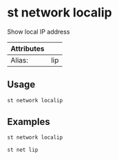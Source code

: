 # st network localip

Show local IP address

| Attributes       | &nbsp;
|------------------|-------------
| Alias:           | lip

## Usage

```bash
st network localip
```

## Examples

```bash
st network localip
```

```bash
st net lip
```


